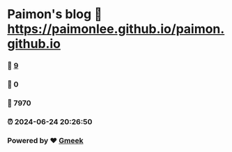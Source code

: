 # Paimon's blog :link: https://paimonlee.github.io/paimon.github.io 
### :page_facing_up: [9](https://paimonlee.github.io/paimon.github.io/tag.html) 
### :speech_balloon: 0 
### :hibiscus: 7970 
### :alarm_clock: 2024-06-24 20:26:50 
### Powered by :heart: [Gmeek](https://github.com/Meekdai/Gmeek)
